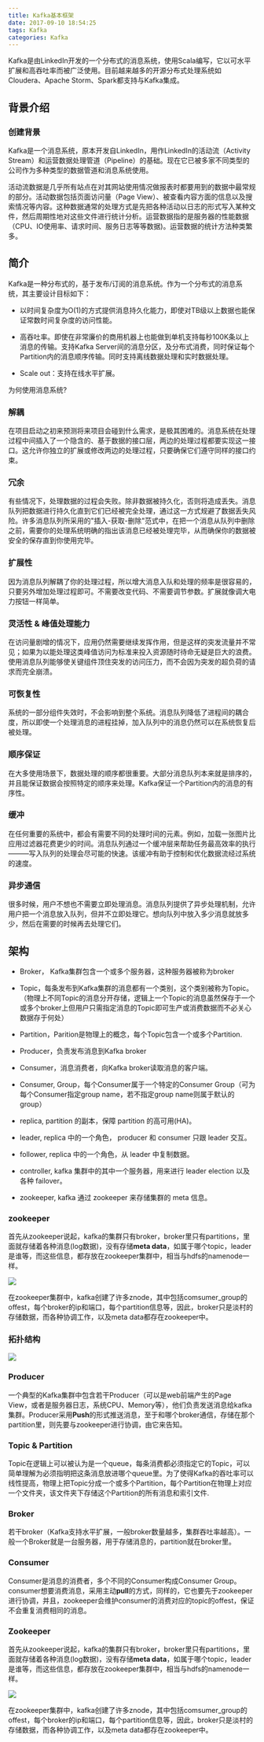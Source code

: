 ```yaml
---
title: Kafka基本框架
date: 2017-09-10 18:54:25
tags: Kafka
categories: Kafka
---
```


Kafka是由LinkedIn开发的一个分布式的消息系统，使用Scala编写，它以可水平扩展和高吞吐率而被广泛使用。目前越来越多的开源分布式处理系统如Cloudera、Apache Storm、Spark都支持与Kafka集成。

## 背景介绍

### 创建背景

Kafka是一个消息系统，原本开发自LinkedIn，用作LinkedIn的活动流（Activity Stream）和运营数据处理管道（Pipeline）的基础。现在它已被多家不同类型的公司作为多种类型的数据管道和消息系统使用。

活动流数据是几乎所有站点在对其网站使用情况做报表时都要用到的数据中最常规的部分。活动数据包括页面访问量（Page View）、被查看内容方面的信息以及搜索情况等内容。这种数据通常的处理方式是先把各种活动以日志的形式写入某种文件，然后周期性地对这些文件进行统计分析。运营数据指的是服务器的性能数据（CPU、IO使用率、请求时间、服务日志等等数据)。运营数据的统计方法种类繁多。

## 简介
Kafka是一种分布式的，基于发布/订阅的消息系统。作为一个分布式的消息系统，其主要设计目标如下：

+ 以时间复杂度为O(1)的方式提供消息持久化能力，即使对TB级以上数据也能保证常数时间复杂度的访问性能。

+ 高吞吐率。即使在非常廉价的商用机器上也能做到单机支持每秒100K条以上消息的传输。支持Kafka Server间的消息分区，及分布式消费，同时保证每个Partition内的消息顺序传输。同时支持离线数据处理和实时数据处理。

+ Scale out：支持在线水平扩展。

为何使用消息系统?

### 解耦

在项目启动之初来预测将来项目会碰到什么需求，是极其困难的。消息系统在处理过程中间插入了一个隐含的、基于数据的接口层，两边的处理过程都要实现这一接口。这允许你独立的扩展或修改两边的处理过程，只要确保它们遵守同样的接口约束。

### 冗余

有些情况下，处理数据的过程会失败。除非数据被持久化，否则将造成丢失。消息队列把数据进行持久化直到它们已经被完全处理，通过这一方式规避了数据丢失风险。许多消息队列所采用的"插入-获取-删除"范式中，在把一个消息从队列中删除之前，需要你的处理系统明确的指出该消息已经被处理完毕，从而确保你的数据被安全的保存直到你使用完毕。

### 扩展性

因为消息队列解耦了你的处理过程，所以增大消息入队和处理的频率是很容易的，只要另外增加处理过程即可。不需要改变代码、不需要调节参数。扩展就像调大电力按钮一样简单。

### 灵活性 & 峰值处理能力

在访问量剧增的情况下，应用仍然需要继续发挥作用，但是这样的突发流量并不常见；如果为以能处理这类峰值访问为标准来投入资源随时待命无疑是巨大的浪费。使用消息队列能够使关键组件顶住突发的访问压力，而不会因为突发的超负荷的请求而完全崩溃。

### 可恢复性

系统的一部分组件失效时，不会影响到整个系统。消息队列降低了进程间的耦合度，所以即使一个处理消息的进程挂掉，加入队列中的消息仍然可以在系统恢复后被处理。

### 顺序保证
在大多使用场景下，数据处理的顺序都很重要。大部分消息队列本来就是排序的，并且能保证数据会按照特定的顺序来处理。Kafka保证一个Partition内的消息的有序性。

### 缓冲

在任何重要的系统中，都会有需要不同的处理时间的元素。例如，加载一张图片比应用过滤器花费更少的时间。消息队列通过一个缓冲层来帮助任务最高效率的执行———写入队列的处理会尽可能的快速。该缓冲有助于控制和优化数据流经过系统的速度。

### 异步通信

很多时候，用户不想也不需要立即处理消息。消息队列提供了异步处理机制，允许用户把一个消息放入队列，但并不立即处理它。想向队列中放入多少消息就放多少，然后在需要的时候再去处理它们。

## 架构

+ Broker， Kafka集群包含一个或多个服务器，这种服务器被称为broker

+ Topic，每条发布到Kafka集群的消息都有一个类别，这个类别被称为Topic。（物理上不同Topic的消息分开存储，逻辑上一个Topic的消息虽然保存于一个或多个broker上但用户只需指定消息的Topic即可生产或消费数据而不必关心数据存于何处）

+ Partition，Parition是物理上的概念，每个Topic包含一个或多个Partition.

+ Producer，负责发布消息到Kafka broker

+ Consumer，消息消费者，向Kafka broker读取消息的客户端。

+ Consumer, Group，每个Consumer属于一个特定的Consumer Group（可为每个Consumer指定group name，若不指定group name则属于默认的group）

+ replica, partition 的副本，保障 partition 的高可用(HA)。

+ leader, replica 中的一个角色， producer 和 consumer 只跟 leader 交互。

+ follower, replica 中的一个角色，从 leader 中复制数据。

+ controller, kafka 集群中的其中一个服务器，用来进行 leader election 以及 各种 failover。

+ zookeeper, kafka 通过 zookeeper 来存储集群的 meta 信息。

### zookeeper

首先从zookeeper说起，kafka的集群只有broker，broker里只有partitions，里面就存储着各种消息(log数据)，没有存储**meta data**，如属于哪个topic，leader是谁等，而这些信息，都存放在zookeeper集群中，相当与hdfs的namenode一样。

![](/images/kafka_01.png)

在zookeeper集群中，kafka创建了许多znode，其中包括comsumer_group的offest，每个broker的ip和端口，每个partition信息等，因此，broker只是淡村的存储数据，而各种协调工作，以及meta data都存在zookeeper中。

### 拓扑结构

![](/images/kafka_02.jpg)

### Producer

一个典型的Kafka集群中包含若干Producer（可以是web前端产生的Page View，或者是服务器日志，系统CPU、Memory等），他们负责发送消息给kafka集群。Producer采用**Push**的形式推送消息，至于和哪个broker通信，存储在那个partition里，则先要与zookeeper进行协调，由它来告知。

### Topic & Partition

Topic在逻辑上可以被认为是一个queue，每条消费都必须指定它的Topic，可以简单理解为必须指明把这条消息放进哪个queue里。为了使得Kafka的吞吐率可以线性提高，物理上把Topic分成一个或多个Partition，每个Partition在物理上对应一个文件夹，该文件夹下存储这个Partition的所有消息和索引文件.

### Broker

若干broker（Kafka支持水平扩展，一般broker数量越多，集群吞吐率越高）。一般一个Broker就是一台服务器，用于存储消息的，partition就在broker里。

### Consumer

Consumer是消息的消费者，多个不同的Consumer构成Consumer Group。consumer想要消费消息，采用主动**pull**的方式，同样的，它也要先于zookeeper进行协调，并且，zookeeper会维护consumer的消费对应的topic的offest，保证不会重复消费相同的消息。

### Zookeeper

首先从zookeeper说起，kafka的集群只有broker，broker里只有partitions，里面就存储着各种消息(log数据)，没有存储**meta data**，如属于哪个topic，leader是谁等，而这些信息，都存放在zookeeper集群中，相当与hdfs的namenode一样。

![](/images/kafka_01.png)

在zookeeper集群中，kafka创建了许多znode，其中包括comsumer_group的offest，每个broker的ip和端口，每个partition信息等，因此，broker只是淡村的存储数据，而各种协调工作，以及meta data都存在zookeeper中。



